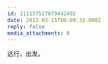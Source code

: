 ```yaml
---
id: 111137527879442492
date: 2013-03-15T06:09:32.000Z
reply: false
media_attachments: 0
---
```


远行，出发。

